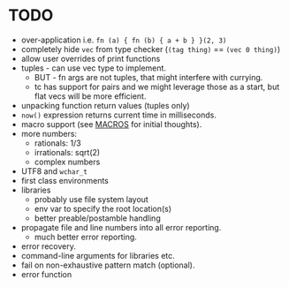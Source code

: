 # TODO

* over-application i.e. `fn (a) { fn (b) { a + b } }(2, 3)`
* completely hide `vec` from type checker (`(tag thing)` == `(vec 0 thing)`)
* allow user overrides of print functions
* tuples - can use vec type to implement.
   * BUT - fn args are not tuples, that might interfere with currying.
   * tc has support for pairs and we might leverage those as a start, but flat vecs will be more efficient.
* unpacking function return values (tuples only)
* `now()` expression returns current time in milliseconds.
* macro support (see [MACROS](./MACROS.md) for initial thoughts).
* more numbers:
   * rationals: 1/3
   * irrationals: sqrt(2)
   * complex numbers
* UTF8 and `wchar_t`
* first class environments
* libraries
   * probably use file system layout
   * env var to specify the root location(s)
   * better preable/postamble handling
* propagate file and line numbers into all error reporting.
   * much better error reporting.
* error recovery.
* command-line arguments for libraries etc.
* fail on non-exhaustive pattern match (optional).
* error function
